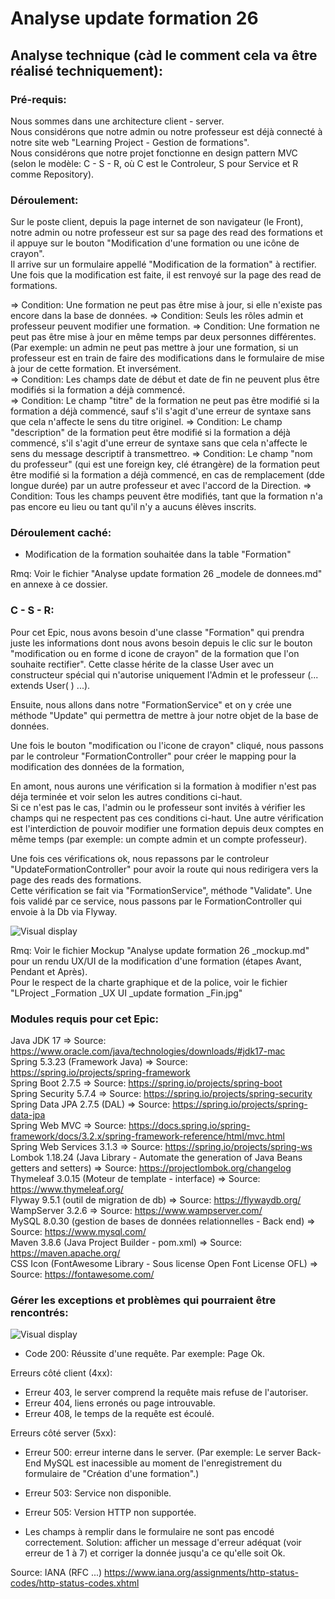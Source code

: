 # Analyse update formation 26  
## Analyse technique (càd le comment cela va être réalisé techniquement):  
### Pré-requis:  
Nous sommes dans une architecture client - server.  
Nous considérons que notre admin ou notre professeur est déjà connecté à notre site web "Learning Project - Gestion de formations".  
Nous considérons que notre projet fonctionne en design pattern MVC (selon le modèle: C - S - R, où C est le Controleur, S pour Service et R comme Repository).

### Déroulement:
Sur le poste client, depuis la page internet de son navigateur (le Front), notre admin ou notre professeur est sur sa page des read des formations et il appuye sur le bouton "Modification d'une formation ou une icône de crayon".  
Il arrive sur un formulaire appellé "Modification de la formation" à rectifier.  
Une fois que la modification est faite, il est renvoyé sur la page des read de formations.  

  => Condition: Une formation ne peut pas être mise à jour, si elle n'existe pas encore dans la base de données. 
  => Condition: Seuls les rôles admin et professeur peuvent modifier une formation.
  => Condition: Une formation ne peut pas être mise à jour en même temps par deux personnes différentes. (Par exemple: un admin ne peut pas mettre à jour une formation,
  si un professeur est en train de faire des modifications dans le formulaire de mise à jour de cette formation. Et inversément.   
  => Condition: Les champs date de début et date de fin ne peuvent plus être modifiés si la formation a déjà commencé.  
  => Condition: Le champ "titre" de la formation ne peut pas être modifié si la formation a déjà commencé, sauf s'il s'agit d'une erreur de syntaxe sans que cela n'affecte le sens du titre originel.
  => Condition: Le champ "description" de la formation peut être modifié si la formation a déjà commencé, s'il s'agit d'une erreur de syntaxe sans que cela n'affecte le sens du message descriptif à transmettreo.
  => Condition: Le champ "nom du professeur" (qui est une foreign key, clé étrangère) de la formation peut être modifié si la formation a déjà commencé, en cas de remplacement (dde longue durée) par un autre professeur et avec l'accord de la Direction.
  => Condition: Tous les champs peuvent être modifiés, tant que la formation n'a pas encore eu lieu ou tant qu'il n'y a aucuns élèves inscrits.




### Déroulement caché:
- Modification de la formation souhaitée dans la table "Formation"  

  

Rmq: Voir le fichier "Analyse update formation 26 _modele de donnees.md" en annexe à ce dossier.








### C - S - R:  
Pour cet Epic, nous avons besoin d'une classe "Formation" qui prendra juste les informations dont nous avons besoin depuis le clic sur le bouton "modification ou en forme d icone de crayon" de la formation que l'on souhaite rectifier".
Cette classe hérite de la classe User avec un constructeur spécial qui n'autorise uniquement l'Admin et le professeur   (... extends User( ) ...).

Ensuite, nous allons dans notre "FormationService" et on y crée une méthode "Update" qui permettra de mettre à jour notre objet de la base de données.



Une fois le bouton "modification ou l'icone de crayon" cliqué, nous passons par le controleur "FormationController" pour créer le mapping pour la modification des données de la formation, 

En amont, nous aurons une vérification si la formation à modifier n'est pas déja terminée et voir selon les autres conditions ci-haut.  
Si ce n'est pas le cas, l'admin ou le professeur sont invités à vérifier les champs qui ne respectent pas ces conditions ci-haut.
Une autre vérification est l'interdiction de pouvoir modifier une formation depuis deux comptes en même temps (par exemple: un compte admin et un compte professeur).

Une fois ces vérifications ok, nous repassons par le controleur "UpdateFormationController" pour avoir la route qui nous redirigera vers la page des reads des formations.  
Cette vérification se fait via "FormationService", méthode "Validate". Une fois validé par ce service, nous passons par le FormationController qui envoie à la Db via Flyway.


![Visual display](https://github.com/corentingoo/Learning_project_group_2/blob/documentation-26-update-formation/Docs/EPIC_update_formation/LProject%20_Formation%20_MindMap%20_Path%20du%20update%20_Fin.jpg)

Rmq: Voir le fichier Mockup "Analyse update formation 26 _mockup.md" pour un rendu UX/UI de la modification d'une formation (étapes Avant, Pendant et Après).  
Pour le respect de la charte graphique et de la police, voir le fichier "LProject _Formation _UX UI _update formation _Fin.jpg"


### Modules requis pour cet Epic:  
Java JDK 17  => Source: https://www.oracle.com/java/technologies/downloads/#jdk17-mac  
Spring 5.3.23 (Framework Java) => Source: https://spring.io/projects/spring-framework  
Spring Boot 2.7.5 => Source: https://spring.io/projects/spring-boot  
Spring Security 5.7.4 => Source: https://spring.io/projects/spring-security  
Spring Data JPA 2.7.5 (DAL) => Source: https://spring.io/projects/spring-data-jpa  
Spring Web MVC => Source: https://docs.spring.io/spring-framework/docs/3.2.x/spring-framework-reference/html/mvc.html  
Spring Web Services 3.1.3 => Source: https://spring.io/projects/spring-ws  
Lombok 1.18.24 (Java Library - Automate the generation of Java Beans getters and setters) => Source: https://projectlombok.org/changelog  
Thymeleaf 3.0.15 (Moteur de template - interface) => Source: https://www.thymeleaf.org/  
Flyway 9.5.1 (outil de migration de db) => Source: https://flywaydb.org/  
WampServer 3.2.6 => Source: https://www.wampserver.com/  
MySQL 8.0.30 (gestion de bases de données relationnelles - Back end) => Source: https://www.mysql.com/  
Maven 3.8.6 (Java Project Builder - pom.xml) => Source: https://maven.apache.org/  
CSS Icon (FontAwesome Library - Sous license Open Font License OFL) => Source: https://fontawesome.com/  





### Gérer les exceptions et problèmes qui pourraient être rencontrés:  
![Visual display](https://github.com/corentingoo/Learning_project_group_2/blob/documentation-26-update-formation/Docs/EPIC_update_formation/LProject%20_Formation%20_MindMap%20_Code%20HTTP%20_Fin.jpg)

- Code 200: Réussite d'une requête. Par exemple: Page Ok.

Erreurs côté client (4xx):
- Erreur 403, le server comprend la requête mais refuse de l'autoriser.
- Erreur 404, liens erronés ou page introuvable.
- Erreur 408, le temps de la requête est écoulé.

Erreurs côté server (5xx):
- Erreur 500: erreur interne dans le server.
(Par exemple: Le server Back-End MySQL est inacessible au moment de l'enregistrement du formulaire de "Création d'une formation".)
- Erreur 503: Service non disponible.
- Erreur 505: Version HTTP non supportée.

- Les champs à remplir dans le formulaire ne sont pas encodé correctement. 
Solution: afficher un message d'erreur adéquat (voir erreur de 1 à 7) et corriger la donnée jusqu'a ce qu'elle soit Ok.  


Source: IANA (RFC ...) https://www.iana.org/assignments/http-status-codes/http-status-codes.xhtml

